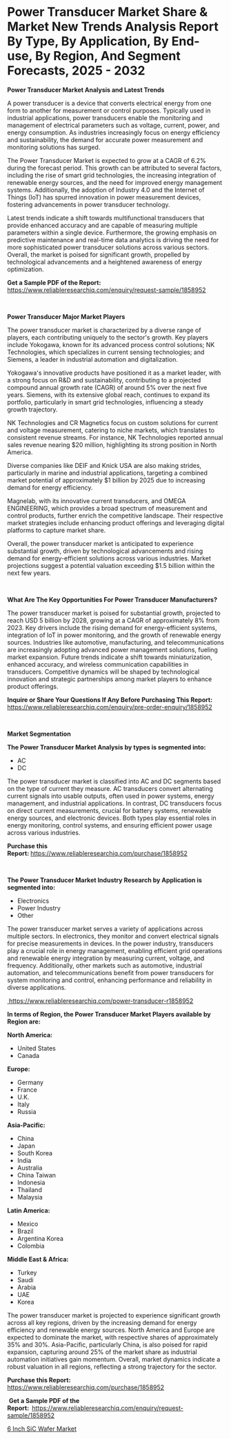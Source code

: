 <p><h1>Power Transducer Market Share & Market New Trends Analysis Report By Type, By Application, By End-use, By Region, And Segment Forecasts, 2025 - 2032</h1></p><p><strong>Power Transducer Market Analysis and Latest Trends</strong></p>
<p><p>A power transducer is a device that converts electrical energy from one form to another for measurement or control purposes. Typically used in industrial applications, power transducers enable the monitoring and management of electrical parameters such as voltage, current, power, and energy consumption. As industries increasingly focus on energy efficiency and sustainability, the demand for accurate power measurement and monitoring solutions has surged.</p><p>The Power Transducer Market is expected to grow at a CAGR of 6.2% during the forecast period. This growth can be attributed to several factors, including the rise of smart grid technologies, the increasing integration of renewable energy sources, and the need for improved energy management systems. Additionally, the adoption of Industry 4.0 and the Internet of Things (IoT) has spurred innovation in power measurement devices, fostering advancements in power transducer technology.</p><p>Latest trends indicate a shift towards multifunctional transducers that provide enhanced accuracy and are capable of measuring multiple parameters within a single device. Furthermore, the growing emphasis on predictive maintenance and real-time data analytics is driving the need for more sophisticated power transducer solutions across various sectors. Overall, the market is poised for significant growth, propelled by technological advancements and a heightened awareness of energy optimization.</p></p>
<p><strong>Get a Sample PDF of the Report:&nbsp;</strong> <a href="https://www.reliableresearchiq.com/enquiry/request-sample/1858952?utm_campaign=3308&utm_medium=2&utm_source=Github&utm_content=ia&utm_term=06042025&utm_id=power-transducer">https://www.reliableresearchiq.com/enquiry/request-sample/1858952</a></p>
<p>&nbsp;</p>
<p><strong>Power Transducer Major Market Players</strong></p>
<p><p>The power transducer market is characterized by a diverse range of players, each contributing uniquely to the sector's growth. Key players include Yokogawa, known for its advanced process control solutions; NK Technologies, which specializes in current sensing technologies; and Siemens, a leader in industrial automation and digitalization. </p><p>Yokogawa's innovative products have positioned it as a market leader, with a strong focus on R&D and sustainability, contributing to a projected compound annual growth rate (CAGR) of around 5% over the next five years. Siemens, with its extensive global reach, continues to expand its portfolio, particularly in smart grid technologies, influencing a steady growth trajectory.</p><p>NK Technologies and CR Magnetics focus on custom solutions for current and voltage measurement, catering to niche markets, which translates to consistent revenue streams. For instance, NK Technologies reported annual sales revenue nearing $20 million, highlighting its strong position in North America.</p><p>Diverse companies like DEIF and Knick USA are also making strides, particularly in marine and industrial applications, targeting a combined market potential of approximately $1 billion by 2025 due to increasing demand for energy efficiency. </p><p>Magnelab, with its innovative current transducers, and OMEGA ENGINEERING, which provides a broad spectrum of measurement and control products, further enrich the competitive landscape. Their respective market strategies include enhancing product offerings and leveraging digital platforms to capture market share.</p><p>Overall, the power transducer market is anticipated to experience substantial growth, driven by technological advancements and rising demand for energy-efficient solutions across various industries. Market projections suggest a potential valuation exceeding $1.5 billion within the next few years.</p></p>
<p>&nbsp;</p>
<p><strong>What Are The Key Opportunities For Power Transducer Manufacturers?</strong></p>
<p><p>The power transducer market is poised for substantial growth, projected to reach USD 5 billion by 2028, growing at a CAGR of approximately 8% from 2023. Key drivers include the rising demand for energy-efficient systems, integration of IoT in power monitoring, and the growth of renewable energy sources. Industries like automotive, manufacturing, and telecommunications are increasingly adopting advanced power management solutions, fueling market expansion. Future trends indicate a shift towards miniaturization, enhanced accuracy, and wireless communication capabilities in transducers. Competitive dynamics will be shaped by technological innovation and strategic partnerships among market players to enhance product offerings.</p></p>
<p><strong>Inquire or Share Your Questions If Any Before Purchasing This Report:</strong> <a href="https://www.reliableresearchiq.com/enquiry/pre-order-enquiry/1858952?utm_campaign=3308&utm_medium=2&utm_source=Github&utm_content=ia&utm_term=06042025&utm_id=power-transducer">https://www.reliableresearchiq.com/enquiry/pre-order-enquiry/1858952</a></p>
<p>&nbsp;</p>
<p><strong>Market Segmentation</strong></p>
<p><strong>The Power Transducer Market Analysis by types is segmented into:</strong></p>
<p><ul><li>AC</li><li>DC</li></ul></p>
<p><p>The power transducer market is classified into AC and DC segments based on the type of current they measure. AC transducers convert alternating current signals into usable outputs, often used in power systems, energy management, and industrial applications. In contrast, DC transducers focus on direct current measurements, crucial for battery systems, renewable energy sources, and electronic devices. Both types play essential roles in energy monitoring, control systems, and ensuring efficient power usage across various industries.</p></p>
<p><strong>Purchase this Report:&nbsp;</strong><a href="https://www.reliableresearchiq.com/purchase/1858952?utm_campaign=3308&utm_medium=2&utm_source=Github&utm_content=ia&utm_term=06042025&utm_id=power-transducer">https://www.reliableresearchiq.com/purchase/1858952</a></p>
<p>&nbsp;</p>
<p><strong>The Power Transducer Market Industry Research by Application is segmented into:</strong></p>
<p><ul><li>Electronics</li><li>Power Industry</li><li>Other</li></ul></p>
<p><p>The power transducer market serves a variety of applications across multiple sectors. In electronics, they monitor and convert electrical signals for precise measurements in devices. In the power industry, transducers play a crucial role in energy management, enabling efficient grid operations and renewable energy integration by measuring current, voltage, and frequency. Additionally, other markets such as automotive, industrial automation, and telecommunications benefit from power transducers for system monitoring and control, enhancing performance and reliability in diverse applications.</p></p>
<p><a href="https://www.reliableresearchiq.com/power-transducer-r1858952?utm_campaign=3308&utm_medium=2&utm_source=Github&utm_content=ia&utm_term=06042025&utm_id=power-transducer">&nbsp;https://www.reliableresearchiq.com/power-transducer-r1858952</a></p>
<p><strong>In terms of Region, the Power Transducer Market Players available by Region are:</strong></p>
<p>
    <p> <strong> North America: </strong>
        <ul>
            <li>United States</li>
            <li>Canada</li>
        </ul>
        </p> 
    <p> <strong> Europe: </strong>
        <ul>
            <li>Germany</li>
            <li>France</li>
            <li>U.K.</li>
            <li>Italy</li>
            <li>Russia</li>
        </ul>
        </p> 
    <p> <strong> Asia-Pacific: </strong>
        <ul>
            <li>China</li>
            <li>Japan</li>
            <li>South Korea</li>
            <li>India</li>
            <li>Australia</li>
            <li>China Taiwan</li>
            <li>Indonesia</li>
            <li>Thailand</li>
            <li>Malaysia</li>
        </ul>
        </p> 
    <p> <strong> Latin America: </strong>
        <ul>
            <li>Mexico</li>
            <li>Brazil</li>
            <li>Argentina Korea</li>
            <li>Colombia</li>
        </ul>
        </p> 
    <p> <strong> Middle East & Africa: </strong>
        <ul>
            <li>Turkey</li>
            <li>Saudi</li>
            <li>Arabia</li>
            <li>UAE</li>
            <li>Korea</li>
        </ul>
    </p>
    </p>
<p><p>The power transducer market is projected to experience significant growth across all key regions, driven by the increasing demand for energy efficiency and renewable energy sources. North America and Europe are expected to dominate the market, with respective shares of approximately 35% and 30%. Asia-Pacific, particularly China, is also poised for rapid expansion, capturing around 25% of the market share as industrial automation initiatives gain momentum. Overall, market dynamics indicate a robust valuation in all regions, reflecting a strong trajectory for the sector.</p></p>
<p><strong>Purchase this Report: </strong><a href="https://www.reliableresearchiq.com/purchase/1858952?utm_campaign=3308&utm_medium=2&utm_source=Github&utm_content=ia&utm_term=06042025&utm_id=power-transducer">https://www.reliableresearchiq.com/purchase/1858952</a></p>
<p>&nbsp;<strong>Get a Sample PDF of the Report:&nbsp;&nbsp;</strong><a href="https://www.reliableresearchiq.com/enquiry/request-sample/1858952?utm_campaign=3308&utm_medium=2&utm_source=Github&utm_content=ia&utm_term=06042025&utm_id=power-transducer">https://www.reliableresearchiq.com/enquiry/request-sample/1858952</a></p>
<p><strong></strong></p>
<p><p><a href="https://github.com/merkinedry7b/Market-Research-Report-List-1/blob/main/6-inch-sic-wafer-market.md?utm_campaign=3308&utm_medium=2&utm_source=Github&utm_content=ia&utm_term=06042025&utm_id=power-transducer">6 Inch SiC Wafer Market</a></p></p>